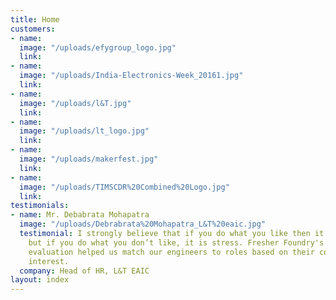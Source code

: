 ```yaml
---
title: Home
customers:
- name: 
  image: "/uploads/efygroup_logo.jpg"
  link: 
- name: 
  image: "/uploads/India-Electronics-Week_20161.jpg"
  link: 
- name: 
  image: "/uploads/l&T.jpg"
  link: 
- name: 
  image: "/uploads/lt_logo.jpg"
  link: 
- name: 
  image: "/uploads/makerfest.jpg"
  link: 
- name: 
  image: "/uploads/TIMSCDR%20Combined%20Logo.jpg"
  link: 
testimonials:
- name: Mr. Debabrata Mohapatra
  image: "/uploads/Debrabrata%20Mohapatra_L&T%20eaic.jpg"
  testimonial: I strongly believe that if you do what you like then it is passion
    but if you do what you don’t like, it is stress. Fresher Foundry's experiential
    evaluation helped us match our engineers to roles based on their competency and
    interest.
  company: Head of HR, L&T EAIC
layout: index
---
```


